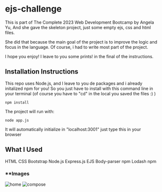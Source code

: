 # **ejs-challenge**

This is part of The Complete 2023 Web Development Bootcamp by Angela Yu,
And she gave the skeleton project, just some empty ejs, css and html files.

She did that because the main goal of the project is to improve the logic and focus in the language.
Of course, i had to write most part of the project.

I hope you enjoy! I leave to you some prints! in the final of the instructions.


## **Installation Instructions**

This repo uses Node.js, and I leave to you de packages and i already initalized npm for you! So you just have to install with this command line in your terminal (of course you have to "cd" in the local you saved the files :)  )
```
npm install
```

The project will run with: 
```
node app.js
```

It will automatically initialize in "localhost:3001" just type this in your browser


## **What I Used**

HTML
CSS
Bootstrap
Node.js
Express.js
EJS
Body-parser npm
Lodash npm


### **Images

![home](https://user-images.githubusercontent.com/119079322/224106706-6856b6e9-d288-45a9-9be4-5d7898df4945.jpg)
![compose](https://user-images.githubusercontent.com/119079322/224106732-d3e0a720-7b9f-4795-adc3-3edfa7dc7f43.jpg)

